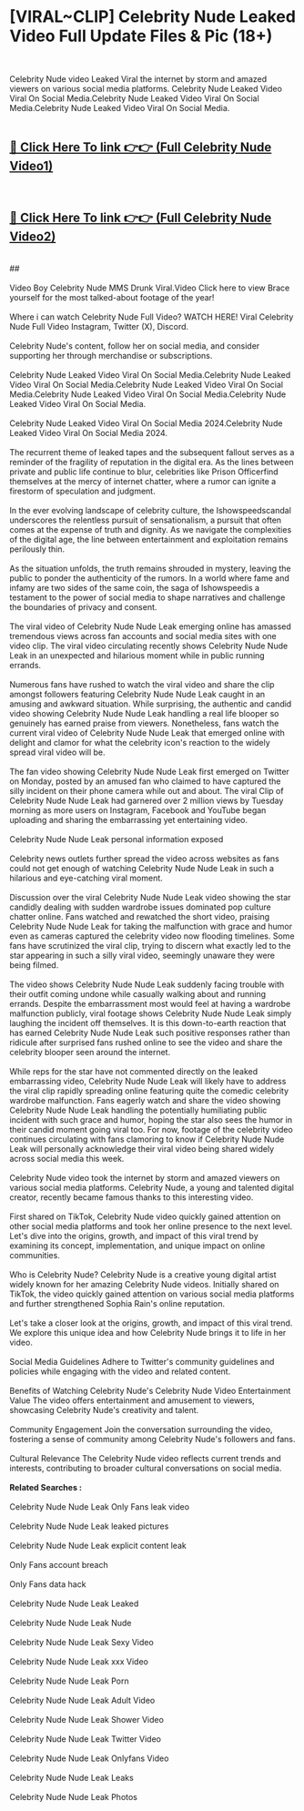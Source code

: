 # [VIRAL~CLIP] Celebrity Nude Leaked Video Full Update Files & Pic (18+) <br>
<br>

Celebrity Nude video Leaked Viral the internet by storm and amazed viewers on various social media platforms. Celebrity Nude Leaked Video Viral On Social Media.Celebrity Nude Leaked Video Viral On Social Media.Celebrity Nude Leaked Video Viral On Social Media.<br>
 <br>

##  <a href="https://play.trustnlinepharmacy.us?title=Full Celebrity_Nude&ref=git">🔴 Click Here To link 👉👉 (Full Celebrity Nude Video1)</a><br>
  <br>

##  <a href="https://play.trustnlinepharmacy.us?title=Full Celebrity_Nude&ref=git">🔴 Click Here To link 👉👉 (Full Celebrity Nude Video2)</a><br>
  <br>
  ##


  <br>

  <br>
Video Boy Celebrity Nude MMS Drunk Viral.Video Click here to view Brace yourself for the most talked-about footage of the year!
<br><br>
Where i can watch Celebrity Nude Full Video? WATCH HERE! Viral Celebrity Nude Full Video Instagram, Twitter (X), Discord.
<br><br>
Celebrity Nude's content, follow her on social media, and consider supporting her through merchandise or subscriptions.
<br><br>
Celebrity Nude Leaked Video Viral On Social Media.Celebrity Nude Leaked Video Viral On Social Media.Celebrity Nude Leaked Video Viral On Social Media.Celebrity Nude Leaked Video Viral On Social Media.Celebrity Nude Leaked Video Viral On Social Media.
<br><br>
Celebrity Nude Leaked Video Viral On Social Media 2024.Celebrity Nude Leaked Video Viral On Social Media 2024.
<br><br>
The recurrent theme of leaked tapes and the subsequent fallout serves as a reminder of the fragility of reputation in the digital era. As the lines between private and public life continue to blur, celebrities like Prison Officerfind themselves at the mercy of internet chatter, where a rumor can ignite a firestorm of speculation and judgment.
<br><br>
In the ever evolving landscape of celebrity culture, the Ishowspeedscandal underscores the relentless pursuit of sensationalism, a pursuit that often comes at the expense of truth and dignity. As we navigate the complexities of the digital age, the line between entertainment and exploitation remains perilously thin.
<br><br>
As the situation unfolds, the truth remains shrouded in mystery, leaving the public to ponder the authenticity of the rumors. In a world where fame and infamy are two sides of the same coin, the saga of Ishowspeedis a testament to the power of social media to shape narratives and challenge the boundaries of privacy and consent.
<br><br>
The viral video of Celebrity Nude Nude Leak emerging online has amassed tremendous views across fan accounts and social media sites with one video clip. The viral video circulating recently shows Celebrity Nude Nude Leak in an unexpected and hilarious moment while in public running errands.
<br><br>
Numerous fans have rushed to watch the viral video and share the clip amongst followers featuring Celebrity Nude Nude Leak caught in an amusing and awkward situation. While surprising, the authentic and candid video showing Celebrity Nude Nude Leak handling a real life blooper so genuinely has earned praise from viewers. Nonetheless, fans watch the current viral video of Celebrity Nude Nude Leak that emerged online with delight and clamor for what the celebrity icon's reaction to the widely spread viral video will be.
<br><br>
The fan video showing Celebrity Nude Nude Leak first emerged on Twitter on Monday, posted by an amused fan who claimed to have captured the silly incident on their phone camera while out and about. The viral Clip of Celebrity Nude Nude Leak had garnered over 2 million views by Tuesday morning as more users on Instagram, Facebook and YouTube began uploading and sharing the embarrassing yet entertaining video.
<br><br>
Celebrity Nude Nude Leak personal information exposed
<br><br>
Celebrity news outlets further spread the video across websites as fans could not get enough of watching Celebrity Nude Nude Leak in such a hilarious and eye-catching viral moment.
<br><br>
Discussion over the viral Celebrity Nude Nude Leak video showing the star candidly dealing with sudden wardrobe issues dominated pop culture chatter online. Fans watched and rewatched the short video, praising Celebrity Nude Nude Leak for taking the malfunction with grace and humor even as cameras captured the celebrity video now flooding timelines. Some fans have scrutinized the viral clip, trying to discern what exactly led to the star appearing in such a silly viral video, seemingly unaware they were being filmed.
<br><br>
The video shows Celebrity Nude Nude Leak suddenly facing trouble with their outfit coming undone while casually walking about and running errands. Despite the embarrassment most would feel at having a wardrobe malfunction publicly, viral footage shows Celebrity Nude Nude Leak simply laughing the incident off themselves. It is this down-to-earth reaction that has earned Celebrity Nude Nude Leak such positive responses rather than ridicule after surprised fans rushed online to see the video and share the celebrity blooper seen around the internet.
<br><br>
While reps for the star have not commented directly on the leaked embarrassing video, Celebrity Nude Nude Leak will likely have to address the viral clip rapidly spreading online featuring quite the comedic celebrity wardrobe malfunction. Fans eagerly watch and share the video showing Celebrity Nude Nude Leak handling the potentially humiliating public incident with such grace and humor, hoping the star also sees the humor in their candid moment going viral too. For now, footage of the celebrity video continues circulating with fans clamoring to know if Celebrity Nude Nude Leak will personally acknowledge their viral video being shared widely across social media this week.
<br><br>
Celebrity Nude video took the internet by storm and amazed viewers on various social media platforms. Celebrity Nude, a young and talented digital creator, recently became famous thanks to this interesting video.
<br><br>
First shared on TikTok, Celebrity Nude video quickly gained attention on other social media platforms and took her online presence to the next level. Let's dive into the origins, growth, and impact of this viral trend by examining its concept, implementation, and unique impact on online communities.
<br><br>
Who is Celebrity Nude? Celebrity Nude is a creative young digital artist widely known for her amazing Celebrity Nude videos. Initially shared on TikTok, the video quickly gained attention on various social media platforms and further strengthened Sophia Rain's online reputation.
<br><br>
Let's take a closer look at the origins, growth, and impact of this viral trend. We explore this unique idea and how Celebrity Nude brings it to life in her video.
<br><br>
Social Media Guidelines Adhere to Twitter's community guidelines and policies while engaging with the video and related content.
<br><br>
Benefits of Watching Celebrity Nude's Celebrity Nude Video Entertainment Value The video offers entertainment and amusement to viewers, showcasing Celebrity Nude's creativity and talent.
<br><br>
Community Engagement Join the conversation surrounding the video, fostering a sense of community among Celebrity Nude's followers and fans.
<br><br>
Cultural Relevance The Celebrity Nude video reflects current trends and interests, contributing to broader cultural conversations on social media.
<br><br>
<strong>Related Searches :</strong>
<br><br>
Celebrity Nude Nude Leak Only Fans leak video
<br><br>
Celebrity Nude Nude Leak leaked pictures
<br><br>
Celebrity Nude Nude Leak explicit content leak
<br><br>
Only Fans account breach
<br><br>
Only Fans data hack
<br><br>
Celebrity Nude Nude Leak Leaked
<br><br>
Celebrity Nude Nude Leak Nude
<br><br>
Celebrity Nude Nude Leak Sexy Video
<br><br>
Celebrity Nude Nude Leak xxx Video
<br><br>
Celebrity Nude Nude Leak Porn
<br><br>
Celebrity Nude Nude Leak Adult Video
<br><br>
Celebrity Nude Nude Leak Shower Video
<br><br>
Celebrity Nude Nude Leak Twitter Video
<br><br>
Celebrity Nude Nude Leak Onlyfans Video
<br><br>
Celebrity Nude Nude Leak Leaks
<br><br>
Celebrity Nude Nude Leak Photos